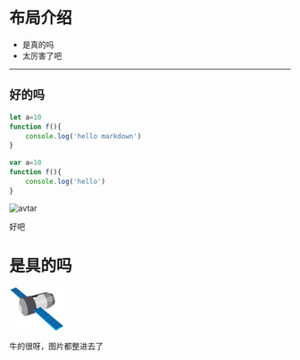 ```css

```
# 布局介绍

- 是真的吗
- 太厉害了吧
---
## 好的吗
```javascript
let a=10
function f(){
    console.log('hello markdown')
}
```
```javascript 1.8
var a=10
function f(){
    console.log('hello')
}
```
![avtar](http://img61.ddimg.cn/upload_img/00405/luyi/DDlogoNEW.gif)

好吧
# 是具的吗
![avatar](./images/sat.png)

牛的很呀，图片都整进去了

